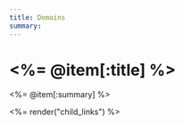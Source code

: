 ```yaml
---
title: Domains
summary: 
---
```


# <%= @item[:title] %>
<%= @item[:summary] %>

<%= render("child_links") %>
